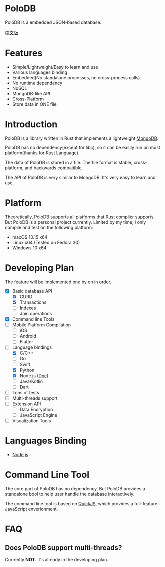 
# PoloDB

PoloDB is a embedded JSON-based database.

[中文版](README_CN.md)

# Features

- Simple/Lightweight/Easy to learn and use
- Various languages binding
- Embedded(No standalone processes, no cross-process calls)
- No runtime dependency
- NoSQL
- MongoDB-like API
- Cross-Platform
- Store data in ONE file

# Introduction

PoloDB is a library written in Rust
that implements a lightweight [MongoDB](https://www.mongodb.com/).

PoloDB has no dependency(except for libc),
so it can be easily run on most platform(thanks 
for Rust Language).

The data of PoloDB is stored in a file.
The file format is stable, cross-platform, and
backwards compaitible.

The API of PoloDB is very similar to MongoDB.
It's very easy to learn and use.

# Platform

Theoretically, PoloDB supports all platforms that Rust compiler
supports.
But PoloDB is a personal project currently.
Limited by my time, I only compile and test on the following platform:

- macOS 10.15 x64
- Linux x64 (Tested on Fedora 30)
- Windows 10 x64

# Developing Plan

The feature will be implemented one by on in order.

- [x] Basic database API
  - [x] CURD
  - [x] Transactions
  - [ ] Indexes
  - [ ] Join operations
- [x] Command line Tools
- [ ] Mobile Platform Compilation
  - [ ] iOS
  - [ ] Android
  - [ ] Flutter
- [ ] Language bindings
  - [x] C/C++
  - [ ] Go
  - [ ] Swift
  - [x] Python
  - [x] Node.js ([Doc](./docs/en-US/Node.js/READEME.md))
  - [ ] Java/Kotlin
  - [ ] Dart
- [ ] Tons of tests
- [ ] Multi-threads support
- [ ] Extension API
  - [ ] Data Encryption
  - [ ] JavaScript Engine
- [ ] Visualization Tools

# Languages Binding

- [Node.js](./docs/en-US/Node.js/READEME.md)

# Command Line Tool

The core part of PoloDB has no dependency. But PoloDB provides
a standalone bool to help user handle the database interactively.

The command line tool is based on [QuickJS](https://bellard.org/quickjs/),
which provides a full-feature JavaScript enverionment.

# FAQ

## Does PoloDB support multi-threads?

Currently **NOT**. It's already in the developing plan.
